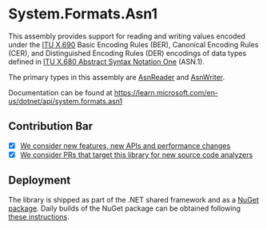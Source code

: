 # System.Formats.Asn1

This assembly provides support for reading and writing values encoded under the [ITU X.690](https://www.itu.int/rec/T-REC-X.690) Basic Encoding Rules (BER), Canonical Encoding Rules (CER), and Distinguished Encoding Rules (DER) encodings of data types defined in [ITU X.680 Abstract Syntax Notation One](https://www.itu.int/rec/T-REC-X.680) (ASN.1).

The primary types in this assembly are [AsnReader](https://learn.microsoft.com/en-us/dotnet/api/system.formats.asn1.asnreader) and [AsnWriter](https://learn.microsoft.com/en-us/dotnet/api/system.formats.asn1.asnwriter).

Documentation can be found at https://learn.microsoft.com/en-us/dotnet/api/system.formats.asn1

## Contribution Bar

- [x] [We consider new features, new APIs and performance changes](../../libraries/README.md#primary-bar)
- [x] [We consider PRs that target this library for new source code analyzers](../../libraries/README.md#secondary-bars)

## Deployment

The library is shipped as part of the .NET shared framework and as a [NuGet package](https://www.nuget.org/packages/System.Formats.Asn1). Daily builds of the NuGet package can be obtained following [these instructions](../../../docs/project/dogfooding.md#obtaining-daily-builds-of-nuget-packages).
